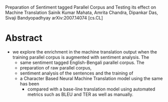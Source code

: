 Preparation of Sentiment tagged Parallel Corpus and Testing its effect on Machine Translation
Sainik Kumar Mahata, Amrita Chandra, Dipankar Das, Sivaji Bandyopadhyay
arXiv:2007.14074 [cs.CL]

# Abstract

* we explore the enrichment in the machine translation output
  when the training parallel corpus is augmented with sentiment analysis. The
  * same sentiment tagged English-Bengali parallel corpus. The
  * preparation of raw parallel corpus,
  * sentiment analysis of the sentences and the training of
  * a Character Based Neural Machine Translation model using the same has been
    * compared with a base-line translation model
      using automated metrics such as BLEU and TER as well as manually.
